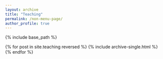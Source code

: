 ```yaml
---
layout: archive
title: "Teaching"
permalink: /non-menu-page/
author_profile: true
---
```


{% include base_path %}

{% for post in site.teaching reversed %}
  {% include archive-single.html %}
{% endfor %}
